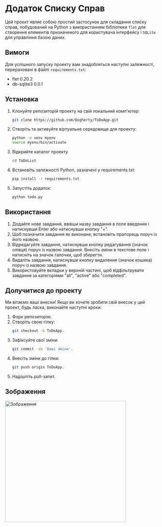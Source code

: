 # Додаток Списку Справ

Цей проєкт являє собою простий застосунок для складання списку справ, побудований на Python з використанням бібліотеки `flet` для створення елементів призначеного для користувача інтерфейсу і `SQLite` для управління базою даних.

## Вимоги

Для успішного запуску проекту вам знадобляться наступні залежності, перераховані в файлі `requirements.txt`:

- flet 0.20.2
- db-sqlite3 0.0.1

## Установка

1. Клонуйте репозиторій проекту на свій локальний комп'ютер:
    ```bash
   git clone https://github.com/Dogherty/ToDoApp.git
2. Створіть та активуйте віртуальне середовище для проекту:
    ```bash
   python -m venv myenv
    source myenv/bin/activate

3. Відкрийте каталог проекту
    ```bash
   cd ToDoList

4. Встановіть залежності Python, зазначені у requirements.txt:
   
	```bash
	pip install -r requirements.txt

5. Запустіть додаток:
    ```bash
   python todo.py

## Використання

1. Додайте нове завдання, ввівши назву завдання в поле введення і натиснувши Enter або натиснувши кнопку "+".
2. Щоб позначити завдання як виконане, встановіть прапорець поруч із його назвою.
3. Відредагуйте завдання, натиснувши кнопку редагування (значок олівця) поруч із назвою завдання. Внесіть зміни в текстове поле і натисніть на значок галочки, щоб зберегти.
4. Видаліть завдання, натиснувши кнопку видалення (значок кошика) поруч із назвою завдання.
5. Використовуйте вкладки у верхній частині, щоб відфільтрувати завдання за категоріями "all", "active" або "completed".

## Долучитися до проекту
Ми вітаємо ваші внески! Якщо ви хочете зробити свій внесок у цей проект, будь ласка, виконайте наступні кроки:

1. Форк репозиторію.
2. Створіть свою гілку: 
   ```bash
   git checkout -b ToDoApp.
3. Зафіксуйте свої зміни: 
   ```bash
   git commit -am 'Ваші зміни'.
4. Внесіть зміни до гілки: 
   ```bash
   git push origin ToDoApp.
5. Надішліть pull-запит.

## Зображення

<img src="https://i.imgur.com/auou5LN.jpeg" alt="Зображення" width="400" height="400">
